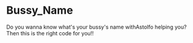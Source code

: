 # Bussy_Name
Do you wanna know what's your bussy's name withAstolfo helping you? Then this is the right code for you!!
